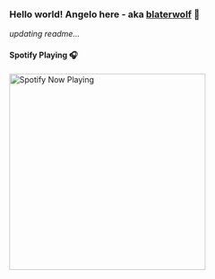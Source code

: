 ### Hello world! Angelo here - aka <ins>blaterwolf</ins> 🐺

*updating readme...*

#### Spotify Playing 🎧

[<img src="https://blaterwolf-spotify.vercel.app/api/spotify-playing" alt="Spotify Now Playing" width="350" />](https://open.spotify.com/user/9mtpsfc6cmuh84qp619fpjfs?si=VCOaUGbdSoeAP5SAkNzGvw)
